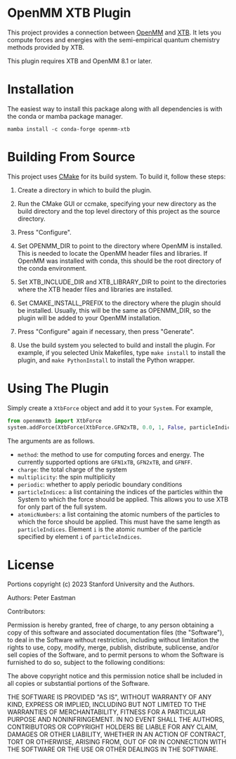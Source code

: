 OpenMM XTB Plugin
=================

This project provides a connection between [OpenMM](http://openmm.org) and [XTB](https://xtb-docs.readthedocs.io/en/latest).
It lets you compute forces and energies with the semi-empirical quantum chemistry methods provided by XTB.

This plugin requires XTB and OpenMM 8.1 or later.

Installation
============

The easiest way to install this package along with all dependencies is with the conda or mamba package manager.

```
mamba install -c conda-forge openmm-xtb
```

Building From Source
====================

This project uses [CMake](http://www.cmake.org) for its build system.  To build it, follow these
steps:

1. Create a directory in which to build the plugin.

2. Run the CMake GUI or ccmake, specifying your new directory as the build directory and the top
level directory of this project as the source directory.

3. Press "Configure".

4. Set OPENMM_DIR to point to the directory where OpenMM is installed.  This is needed to locate
the OpenMM header files and libraries.  If OpenMM was installed with conda, this should be the root
directory of the conda environment.

6. Set XTB_INCLUDE_DIR and XTB_LIBRARY_DIR to point to the directories where the XTB header
files and libraries are installed.

7. Set CMAKE_INSTALL_PREFIX to the directory where the plugin should be installed.  Usually,
this will be the same as OPENMM_DIR, so the plugin will be added to your OpenMM installation.

8. Press "Configure" again if necessary, then press "Generate".

9. Use the build system you selected to build and install the plugin.  For example, if you
selected Unix Makefiles, type `make install` to install the plugin, and `make PythonInstall` to
install the Python wrapper.

Using The Plugin
================

Simply create a `XtbForce` object and add it to your `System`.  For example,

```Python
from openmmxtb import XtbForce
system.addForce(XtbForce(XtbForce.GFN2xTB, 0.0, 1, False, particleIndices, atomicNumbers))
```

The arguments are as follows.

- `method`: the method to use for computing forces and energy.  The currently supported options are `GFN1xTB`, `GFN2xTB`, and `GFNFF`.
- `charge`: the total charge of the system
- `multiplicity`: the spin multiplicity
- `periodic`: whether to apply periodic boundary conditions
- `particleIndices`: a list containing the indices of the particles within the System to which the force should be applied.
   This allows you to use XTB for only part of the full system.
- `atomicNumbers`: a list containing the atomic numbers of the particles to which the force should be applied.  This must
   have the same length as `particleIndices`.  Element `i` is the atomic number of the particle specified by element
  `i` of `particleIndices`.

License
=======

Portions copyright (c) 2023 Stanford University and the Authors.

Authors: Peter Eastman

Contributors:

Permission is hereby granted, free of charge, to any person obtaining a
copy of this software and associated documentation files (the "Software"),
to deal in the Software without restriction, including without limitation
the rights to use, copy, modify, merge, publish, distribute, sublicense,
and/or sell copies of the Software, and to permit persons to whom the
Software is furnished to do so, subject to the following conditions:

The above copyright notice and this permission notice shall be included in
all copies or substantial portions of the Software.

THE SOFTWARE IS PROVIDED "AS IS", WITHOUT WARRANTY OF ANY KIND, EXPRESS OR
IMPLIED, INCLUDING BUT NOT LIMITED TO THE WARRANTIES OF MERCHANTABILITY,
FITNESS FOR A PARTICULAR PURPOSE AND NONINFRINGEMENT. IN NO EVENT SHALL
THE AUTHORS, CONTRIBUTORS OR COPYRIGHT HOLDERS BE LIABLE FOR ANY CLAIM,
DAMAGES OR OTHER LIABILITY, WHETHER IN AN ACTION OF CONTRACT, TORT OR
OTHERWISE, ARISING FROM, OUT OF OR IN CONNECTION WITH THE SOFTWARE OR THE
USE OR OTHER DEALINGS IN THE SOFTWARE.
